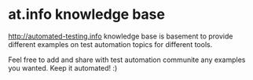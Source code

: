 at.info knowledge base
======================

http://automated-testing.info knowledge base is basement to provide different examples on test automation topics for different tools.

Feel free to add and share with test automation communite any examples you wanted.
Keep it automated! :)


